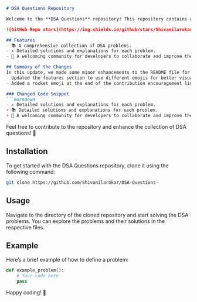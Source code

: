 ```markdown
# DSA Questions Repository

Welcome to the **DSA Questions** repository! This repository contains a collection of Data Structures and Algorithms (DSA) problems designed to help you enhance your coding skills.

![GitHub Repo stars](https://img.shields.io/github/stars/Shivanilarokar/DSA-Questions-) ![GitHub forks](https://img.shields.io/github/forks/Shivanilarokar/DSA-Questions-) ![GitHub issues](https://img.shields.io/github/issues/Shivanilarokar/DSA-Questions-)

## Features
- 📚 A comprehensive collection of DSA problems.
- ✍️ Detailed solutions and explanations for each problem.
- 🤝 A welcoming community for developers to collaborate and improve their skills.

## Summary of the Changes
In this update, we made some minor enhancements to the README file for clarity and aesthetics. The following changes were made:
- Updated the features section to use different emojis for better visual appeal.
- Added a rocket emoji at the end of the contribution encouragement line to make it more engaging.

### Changed Code Snippet
```markdown
- ✍️ Detailed solutions and explanations for each problem.
+ 📚 Detailed solutions and explanations for each problem.
+ 🤝 A welcoming community for developers to collaborate and improve their skills.
```

Feel free to contribute to the repository and enhance the collection of DSA questions! 🚀

## Installation
To get started with the DSA Questions repository, clone it using the following command:

```bash
git clone https://github.com/Shivanilarokar/DSA-Questions-
```

## Usage
Navigate to the directory of the cloned repository and start solving the DSA problems. You can explore the problems and their solutions in the respective files.

## Example
Here’s a brief example of how to define a problem:

```python
def example_problem():
    # Your code here
    pass
```

Happy coding! 🎉
```